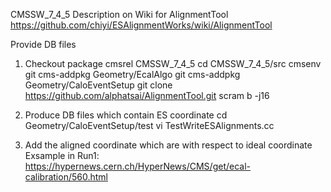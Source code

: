 CMSSW_7_4_5
Description on Wiki for AlignmentTool
https://github.com/chiyi/ESAlignmentWorks/wiki/AlignmentTool

Provide DB files

1. Checkout package
cmsrel CMSSW_7_4_5
cd CMSSW_7_4_5/src
cmsenv
git cms-addpkg Geometry/EcalAlgo
git cms-addpkg Geometry/CaloEventSetup
git clone https://github.com/alphatsai/AlignmentTool.git
scram b -j16

2. Produce DB files which contain ES coordinate
cd Geometry/CaloEventSetup/test
vi TestWriteESAlignments.cc
 
3. Add the aligned coordinate which are with respect to ideal coordinate
Exsample in Run1: https://hypernews.cern.ch/HyperNews/CMS/get/ecal-calibration/560.html
